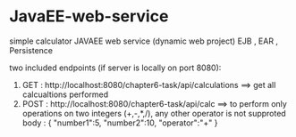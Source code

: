 # JavaEE-web-service
simple calculator JAVAEE web service (dynamic web project)
EJB , EAR , Persistence

two included endpoints (if server is locally on port 8080):
1. GET : http://localhost:8080/chapter6-task/api/calculations  ==> get all calcualtions performed
2. POST : http://localhost:8080/chapter6-task/api/calc  ==> to perform only operations on two integers (+,-,*,/), any other operator is not supproted
  body :
    {
      "number1":5,
      "number2":10,
      "operator":"+"
    }
